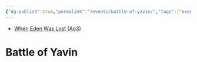 ```yaml
---
{"dg-publish":true,"permalink":"/events/battle-of-yavin/","tags":["event","unfinished"],"noteIcon":"saber1"}
---
```


- [When Eden Was Lost (Ao3)](https://archiveofourown.org/works/19334440)

# Battle of Yavin
